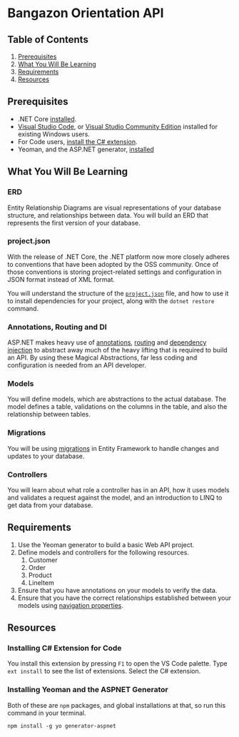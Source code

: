 # Bangazon Orientation API

## Table of Contents

1. [Prerequisites](#prerequisites)
1. [What You Will Be Learning](#what-you-will-be-learning)
1. [Requirements](#requirements)
1. [Resources](#resources)

## Prerequisites

* .NET Core [installed](https://www.microsoft.com/net/core#macos).
* [Visual Studio Code](https://code.visualstudio.com/), or [Visual Studio Community Edition](https://www.visualstudio.com/vs/community/) installed for existing Windows users.
* For Code users, [install the C# extension](#installing-c-extension-for-code).
* Yeoman, and the ASP.NET generator, [installed](#installing-yeoman-and-the-aspnet-generator) 

## What You Will Be Learning

### ERD

Entity Relationship Diagrams are visual representations of your database structure, and relationships between data. You will build an ERD that represents the first version of your database.

### project.json

With the release of .NET Core, the .NET platform now more closely adheres to conventions that have been adopted by the OSS community. Once of those conventions is storing project-related settings and configuration in JSON format instead of XML format.

You will understand the structure of the [`project.json`](https://docs.microsoft.com/en-us/dotnet/articles/core/tools/project-json) file, and how to use it to install dependencies for your project, along with the `dotnet restore` command.


### Annotations, Routing and DI

ASP.NET makes heavy use of [annotations](https://docs.asp.net/en/latest/data/ef-mvc/complex-data-model.html?highlight=annotation), [routing](https://docs.asp.net/en/latest/mvc/controllers/routing.html) and [dependency injection](https://docs.asp.net/en/latest/mvc/controllers/dependency-injection.html) to abstract away much of the heavy lifting that is required to build an API. By using these Magical Abstractions, far less coding and configuration is needed from an API developer.

### Models

You will define models, which are abstractions to the actual database. The model defines a table, validations on the columns in the table, and also the relationship between tables.

### Migrations

You will be using [migrations](https://docs.asp.net/en/latest/data/ef-mvc/migrations.html#migrations) in Entity Framework to handle changes and updates to your database.

### Controllers

You will learn about what role a controller has in an API, how it uses models and validates a request against the model, and an introduction to LINQ to get data from your database.

## Requirements

1. Use the Yeoman generator to build a basic Web API project.
1. Define models and controllers for the following resources.
    1. Customer
    1. Order
    1. Product
    1. LineItem
1. Ensure that you have annotations on your models to verify the data.
1. Ensure that you have the correct relationships established between your models using [navigation properties](https://docs.asp.net/en/latest/data/ef-mvc/complex-data-model.html?highlight=annotation#the-courses-and-officeassignment-navigation-properties).


## Resources

### Installing C# Extension for Code

You install this extension by pressing `F1` to open the VS Code palette. Type `ext install` to see the list of extensions. Select the C# extension.

### Installing Yeoman and the ASPNET Generator

Both of these are `npm` packages, and global installations at that, so run this command in your terminal.

```
npm install -g yo generator-aspnet
```